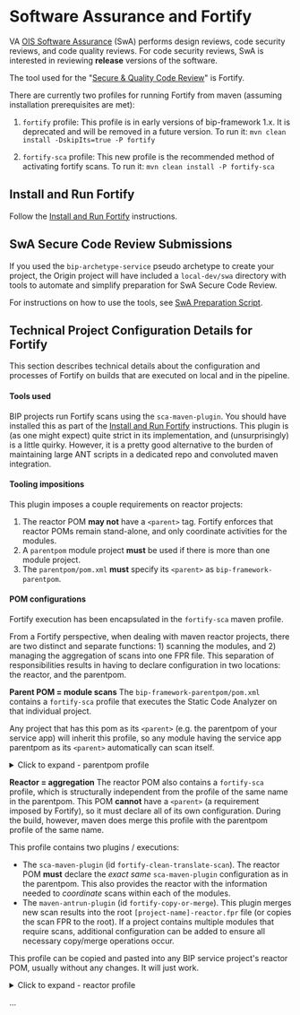 # Software Assurance and Fortify

VA [OIS Software Assurance](https://wiki.mobilehealth.va.gov/display/OISSWA/) (SwA) performs design reviews, code security reviews, and code quality reviews. For code security reviews, SwA is interested in reviewing **release** versions of the software.

The tool used for the "[Secure & Quality Code Review](https://wiki.mobilehealth.va.gov/display/OISSWA/Frequently+Asked+Questions)" is Fortify.

There are currently two profiles for running Fortify from maven (assuming installation prerequisites are met):

1. `fortify` profile: This profile is in early versions of bip-framework 1.x. It is deprecated and will be removed in a future version. To run it: `mvn clean install -DskipIts=true -P fortify`

2. `fortify-sca` profile: This new profile is the recommended method of activating fortify scans. To run it: `mvn clean install -P fortify-sca`


## Install and Run Fortify

Follow the [Install and Run Fortify](installation-help-guide.md#install-and-run-fortify) instructions.

## SwA Secure Code Review Submissions

If you used the `bip-archetype-service` pseudo archetype to create your project, the Origin project will have included a `local-dev/swa` directory with tools to automate and simplify preparation for SwA Secure Code Review.

For instructions on how to use the tools, see [SwA Preparation Script](../local-dev/swa/README.md).

## Technical Project Configuration Details for Fortify

This section describes technical details about the configuration and processes of Fortify on builds that are executed on local and in the pipeline.

#### Tools used

BIP projects run Fortify scans using the `sca-maven-plugin`. You should have installed this as part of the [Install and Run Fortify](installation-help-guide.md#install-and-run-fortify) instructions. This plugin is (as one might expect) quite strict in its implementation, and (unsurprisingly) is a little quirky. However, it is a pretty good alternative to the burden of maintaining large ANT scripts in a dedicated repo and convoluted maven integration.

#### Tooling impositions

This plugin imposes a couple requirements on reactor projects:
1. The reactor POM **may not** have a `<parent>` tag. Fortify enforces that reactor POMs remain stand-alone, and only coordinate activities for the modules.
2. A `parentpom` module project **must** be used if there is more than one module project.
3. The `parentpom/pom.xml` **must** specify its `<parent>` as `bip-framework-parentpom`.

#### POM configurations

Fortify execution has been encapsulated in the `fortify-sca` maven profile.

From a Fortify perspective, when dealing with maven reactor projects, there are two distinct and separate functions: 1) scanning the modules, and 2) managing the aggregation of scans into one FPR file. This separation of responsibilities results in having to declare configuration in two locations: the reactor, and the parentpom.

**Parent POM = module scans**
The `bip-framework-parentpom/pom.xml` contains a `fortify-sca` profile that executes the Static Code Analyzer on that individual project.

Any project that has this pom as its `<parent>` (e.g. the parentpom of your service app) will inherit this profile, so any module having the service app parentpom as its `<parent>` automatically can scan itself.

<details><summary>Click to expand - parentpom profile</summary>

```xml
<profile>
	<id>fortify-sca</id>
	<activation>
		<activeByDefault>false</activeByDefault>
	</activation>
	<properties>
		<!-- Don't run tests from SCA - profile should be run as: "mvn install -P fortify-sca" -->
		<skipTests>true</skipTests>
		<skipITs>true</skipITs>
		<skipPerfTests>true</skipPerfTests>
	</properties>
	<build>
		<plugins>
			<plugin>
				<groupId>com.fortify.sca.plugins.maven</groupId>
				<artifactId>sca-maven-plugin</artifactId>
				<version>${sca-maven-plugin.version}</version>
				<executions>
					<execution>
						<goals>
							<!-- clean: binds to prepare-package phase -->
							<goal>clean</goal>
							<!-- translate: binds to package phase -->
							<goal>translate</goal>
							<!-- scan: binds to integration-test phase -->
							<goal>scan</goal>
						</goals>
						<configuration>
							<!-- run scans against all reactor projects -->
							<aggregate>true</aggregate>
							<!-- exclude inttest and perftest, as they don't go to prod -->
							<excludes>**/bip-*-inttest/*,**/bip-*-perftest/*</excludes>
						</configuration>
					</execution>
				</executions>
			</plugin>
		</plugins>
	</build>
</profile>
```

</details>

**Reactor = aggregation**
The reactor POM also contains a `fortify-sca` profile, which is structurally independent from the profile of the same name in the parentpom. This POM **cannot** have a `<parent>` (a requirement imposed by Fortify), so it must declare all of its own configuration. During the build, however, maven does merge this profile with the parentpom profile of the same name.

This profile contains two plugins / executions:
* The `sca-maven-plugin` (id `fortify-clean-translate-scan`). The reactor POM **must** declare the _exact same_ `sca-maven-plugin` configuration as in the parentpom. This also provides the reactor with the information needed to _coordinate_ scans within each of the modules.
* The `maven-antrun-plugin` (id `fortify-copy-or-merge`). This plugin merges new scan results into the root `[project-name]-reactor.fpr` file (or copies the scan FPR to the root). If a project contains multiple modules that require scans, additional configuration can be added to ensure all necessary copy/merge operations occur.

This profile can be copied and pasted into any BIP service project's reactor POM, usually without any changes. It will just work.

<details><summary>Click to expand - reactor profile</summary>

```xml
<properties>
	<sca-maven-plugin.version>18.20</sca-maven-plugin.version>
	<!-- intentionally using old ant-contrib because newer version doesn't work with maven-antrun-plugin -->
	<ant-contrib.version>20020829</ant-contrib.version>
</properties>

<profiles>
	<!--
		The fortify-sca profile runs the aggregate scan for all modules.
		If a project believes that the fortify-sca profile requires ANY changes,
		please consult with the BIP Framework development team.
		Base Fortify requirements for all project modules are declared in bip-framework-parentpom.
	-->
	<profile>
		<id>fortify-sca</id>
		<activation>
			<activeByDefault>false</activeByDefault>
		</activation>
		<properties>
			<!-- Don't run tests from SCA - profile should be run as: "mvn install -P fortify-sca" -->
			<skipTests>true</skipTests>
			<skipITs>true</skipITs>
			<skipPerfTests>true</skipPerfTests>
		</properties>
		<build>
			<plugins>
				<plugin>
					<groupId>com.fortify.sca.plugins.maven</groupId>
					<artifactId>sca-maven-plugin</artifactId>
					<version>${sca-maven-plugin.version}</version>
					<executions>
						<execution>
							<id>fortify-clean-translate-scan</id>
							<goals>
								<!-- clean: binds to prepare-package phase -->
								<goal>clean</goal>
								<!-- translate: binds to package phase -->
								<goal>translate</goal>
								<!-- scan: binds to integration-test phase -->
								<goal>scan</goal>
							</goals>
							<configuration>
								<!-- run scans against all reactor projects -->
								<aggregate>true</aggregate>
								<!-- exclude inttest and perftest, as they don't go to prod -->
								<excludes>**/bip-*-inttest/*,**/bip-*-perftest/*</excludes>
							</configuration>
						</execution>
					</executions>
				</plugin>
				<plugin>
					<groupId>org.apache.maven.plugins</groupId>
					<artifactId>maven-antrun-plugin</artifactId>
					<dependencies>
						<!-- provides ANT branch tags (if/then/else) -->
						<dependency>
							<groupId>ant-contrib</groupId>
							<artifactId>ant-contrib</artifactId>
							<version>${ant-contrib.version}</version>
						</dependency>
					</dependencies>
					<executions>
						<execution>
							<id>fortify-copy-or-merge</id>
							<!-- MUST run AFTER fortify-clean-translate-scan execution, "verify" is the first available -->
							<phase>verify</phase>
							<goals>
								<goal>run</goal>
							</goals>
							<configuration>
								<tasks>
									<!-- add the ant tasks from ant-contrib -->
									<taskdef resource="net/sf/antcontrib/antcontrib.properties">
										<classpath refid="maven.dependency.classpath"/>
									</taskdef>
									<echo>+++ Executing ANT target for Fortify copy/merge</echo>
									<echo>+++ Checking file availability of ${project.basedir}/${project.artifactId}.fpr</echo>
									<if>
										<available file="${project.basedir}/${project.artifactId}.fpr" />
										<then>
											<echo>+++ Found file: ${project.basedir}/${project.artifactId}.fpr</echo>
											<echo>+++ Executing Fortify merge operation with: FPRUtility -merge -project
												${project.build.directory}/fortify/${project.build.finalName}.fpr -source
												${project.basedir}/${project.artifactId}.fpr -f ${project.basedir}/${project.artifactId}.fpr</echo>
											<exec executable="FPRUtility">
												<arg
													line="-merge -project ${project.build.directory}/fortify/${project.build.finalName}.fpr -source ${project.basedir}/${project.artifactId}.fpr -f ${project.basedir}/${project.artifactId}.fpr" />
											</exec>
										</then>
										<else>
											<echo>+++ Not-found file: ${project.basedir}/${project.artifactId}.fpr</echo>
											<echo>+++ Executing file copy with: copy ${project.build.directory}/fortify/${project.build.finalName}.fpr
												${project.basedir}/${project.artifactId}.fpr</echo>
											<copy file="${project.build.directory}/fortify/${project.build.finalName}.fpr"
												tofile="${project.basedir}/${project.artifactId}.fpr" />
										</else>
									</if>
								</tasks>
							</configuration>
						</execution>
					</executions>
				</plugin>
			</plugins>
		</build>
	</profile>
</profiles>
```

</details>

...

